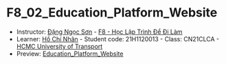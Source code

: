 # F8_02_Education_Platform_Website
+ Instructor: [Đặng Ngọc Sơn](https://www.facebook.com/sondnf8) - [F8 - Học Lập Trình Để Đi Làm](https://fullstack.edu.vn/)
+ Learner: [Hồ Chí Nhân](https://www.facebook.com/SevenCoder03) - Student code: 21H1120013 - Class: CN21CLCA - [HCMC University of Transport](https://www.facebook.com/TruongDHGiaothongvantaiTPHCM)
+ Preview: [Education_Platform_Website](https://sevencoder03.github.io/F8_02_Education_Platform_Website/)
